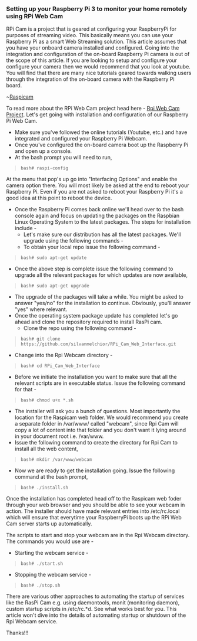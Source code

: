
### Setting up your Raspberry Pi 3 to monitor your home remotely using RPi Web Cam 

RPi Cam is a project that is geared at configuring your RaspberryPi for purposes of streaming video. This basically means you can use your Raspberry Pi as a smart Web Streaming solution. This article assumes that you have your onboard camera installed and configured. Going into the integration and configuration of the on-board Raspberry Pi camera is out of the scope of this article. If you are looking to setup and configure your configure your camera then we would recommend that you look at youtube. You will find that there are many nice tutorials geared towards walking users through the integration of the on-board camera with the Raspberry Pi board. 

~[Raspicam](https://raw.githubusercontent.com/tangowhisky37/RasPiSetupGuide/master/images/raspicam.jpg)

To read more about the RPi Web Cam project head here - [Rpi Web Cam Project](http://elinux.org/RPi-Cam-Web-Interface). Let's get going with installation and configuration of our Raspberry Pi Web Cam.

* Make sure you've followed the online tutorials (Youtube, etc.) and have integrated and configured your Raspberry Pi Webcam.
* Once you've configured the on-board camera boot up the Raspberry Pi and open up a console. 
* At the bash prompt you will need to run, 

> `bash# raspi-config` 

At the menu that pop's up go into "Interfacing Options" and enable the camera option there. You will most likely be asked at the end to reboot your Raspberry Pi. Even if you are not asked to reboot your Raspberry Pi it's a good idea at this point to reboot the device.
* Once the Raspberry Pi comes back online we'll head over to the bash console again and focus on updating the packages on the Raspbian Linux Operating System to the latest packages. The steps for installation include - 
  * Let's make sure our distribution has all the latest packages. We'll upgrade using the following commands - 
  * To obtain your local repo issue the following command - 

> `bash# sudo apt-get update` 

  * Once the above step is complete issue the following command to upgrade all the relevant packages for which updates are now available, 

> `bash# sudo apt-get upgrade` 

  * The upgrade of the packages will take a while. You might be asked to answer "yes/no" for the installation to continue. Obviously, you'll answer "yes" where relevant.   
* Once the operating system package update has completed let's  go ahead and clone the repository required to install RasPi cam.
  * Clone the repo using the following command - 

> `bash# git clone https://github.com/silvanmelchior/RPi_Cam_Web_Interface.git`

  * Change into the Rpi Webcam directory - 

> `bash# cd RPi_Cam_Web_Interface`

  * Before we initiate the installation you want to make sure that all the relevant scripts are in executable status. Issue the following command for that - 

> `bash# chmod u+x *.sh`

  * The installer will ask you a bunch of questions. Most importantly the location for the Raspicam web folder. We would recommend you create a separate folder in /var/www/ called "webcam", since Rpi Cam will copy a lot of content into that folder and you don't want it lying around in your document root i.e. /var/www.
  * Issue the following command to create the directory for Rpi Cam to install all the web content,

>  `bash# mkdir /var/www/webcam`

  * Now we are ready to get the installation going. Issue the following command at the bash prompt,

> `bash# ./install.sh`

Once the installation has completed head off to the Raspicam web foder through your web browser and you should be able to see your webcam in action. The installer should have made relevant entries into /etc/rc.local which will ensure that everytime your RaspberryPi boots up the RPi Web Cam server starts up automatically. 

The scripts to start and stop your webcam are in the Rpi Webcam directory. The commands you would use are - 

* Starting the webcam service - 

> `bash# ./start.sh`

* Stopping the webcam service - 

> `bash# ./stop.sh`

There are various other approaches to automating the startup of services like the RasPi Cam e.g. using daemontools, monit (monitoring daemon), custom startup scripts in /etc/rc.*d. See what works best for you. This article won't dive into the details of automating startup or shutdown of the Rpi Webcam service.

Thanks!!!

